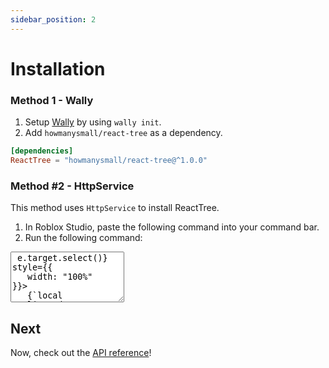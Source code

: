 ```yaml
---
sidebar_position: 2
---
```


# Installation

### Method 1 - Wally

1. Setup [Wally](https://wally.run/) by using `wally init`.
2. Add `howmanysmall/react-tree` as a dependency.

```toml
[dependencies]
ReactTree = "howmanysmall/react-tree@^1.0.0"
```

### Method #2 - HttpService

This method uses `HttpService` to install ReactTree.

1. In Roblox Studio, paste the following command into your command bar.
2. Run the following command:

<textarea readonly rows="5" onClick={e => e.target.select()} style={{
   width: "100%"
}}>
   {`local ReplicatedStorage = game:GetService("ReplicatedStorage")
local HttpService = game:GetService("HttpService")
local HttpEnabled = HttpService.HttpEnabled
local REPOSITORY_NAME = "ReactTree"
HttpService.HttpEnabled = true
local function RequestAsync(RequestDictionary)
	return HttpService:RequestAsync(RequestDictionary)
end
local function GetAsync(Url, Headers)
	Headers["cache-control"] = "no-cache"
	local Success, ResponseDictionary = pcall(RequestAsync, {
		Headers = Headers;
		Method = "GET";
		Url = Url;
	})
	if Success then
		if ResponseDictionary.Success then
			return ResponseDictionary.Body
		else
			return false, string.format("HTTP %*: %*", ResponseDictionary.StatusCode, ResponseDictionary.StatusMessage)
		end
	else
		return false, ResponseDictionary
	end
end
local function Initify(Root)
	local InitFile = Root:FindFirstChild("init") or Root:FindFirstChild("init.lua") or Root:FindFirstChild("init.client.lua") or Root:FindFirstChild("init.server.lua")
	if InitFile then
		InitFile.Name = Root.Name
		InitFile.Parent = Root.Parent
		for _, Child in Root:GetChildren() do
			Child.Parent = InitFile
		end
		Root:Destroy()
		Root = InitFile
	end
	for _, Child in Root:GetChildren() do
		Initify(Child)
	end
	return Root
end
local FilesList = HttpService:JSONDecode(assert(GetAsync(
	string.format("https://api.github.com/repos/howmanysmall/%*/contents/src", REPOSITORY_NAME),
	{accept = "application/vnd.github.v3+json"}
)))
local Package = Instance.new("Folder")
Package.Name = REPOSITORY_NAME
for _, FileData in FilesList do
	local ModuleScript = Instance.new("ModuleScript")
	ModuleScript.Name = tostring(string.match(FileData.name, "(%w+)%.lua"))
	local Success, Source = GetAsync(FileData.download_url, {})
	if not Success then
		ModuleScript.Source = string.format("-- %*", tostring(Source))
	else
		ModuleScript.Source = tostring(Success)
	end
	ModuleScript.Parent = Package
end
Package.Parent = ReplicatedStorage
Initify(Package)
HttpService.HttpEnabled = HttpEnabled`}
</textarea>

## Next

Now, check out the [API reference](/api/ReactTree)!